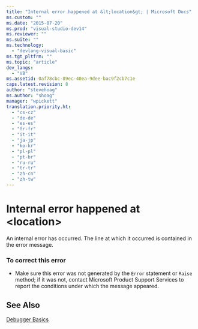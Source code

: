 ```yaml
---
title: "Internal error happened at &lt;location&gt; | Microsoft Docs"
ms.custom: ""
ms.date: "2015-07-20"
ms.prod: "visual-studio-dev14"
ms.reviewer: ""
ms.suite: ""
ms.technology: 
  - "devlang-visual-basic"
ms.tgt_pltfrm: ""
ms.topic: "article"
dev_langs: 
  - "VB"
ms.assetid: 0af78cbc-89ec-40ea-9dee-bac9f2cb7c1e
caps.latest.revision: 8
author: "stevehoag"
ms.author: "shoag"
manager: "wpickett"
translation.priority.ht: 
  - "cs-cz"
  - "de-de"
  - "es-es"
  - "fr-fr"
  - "it-it"
  - "ja-jp"
  - "ko-kr"
  - "pl-pl"
  - "pt-br"
  - "ru-ru"
  - "tr-tr"
  - "zh-cn"
  - "zh-tw"
---
```

# Internal error happened at &lt;location&gt;
An internal error has occurred. The line at which it occurred is contained in the error message.  
  
### To correct this error  
  
-   Make sure this error was not generated by the `Error` statement or `Raise` method; if it was not, contact Microsoft Product Support Services to report the conditions under which the message appeared.  
  
## See Also  
 [Debugger Basics](/visualstudio/debugger/debugger-basics)